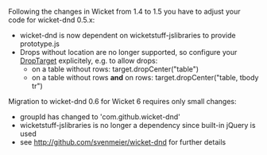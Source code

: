 Following the changes in Wicket from 1.4 to 1.5 you have to adjust your code for wicket-dnd 0.5.x:
  * wicket-dnd is now dependent on wicketstuff-jslibraries to provide prototype.js
  * Drops without location are no longer supported, so configure your [DropTarget](http://code.google.com/p/wicket-dnd/source/browse/trunk/wicket-dnd/src/main/java/wicketdnd/DropTargetjava) explicitely, e.g. to allow drops:
    * on a table without rows: target.dropCenter("table")
    * on a table without rows **and** on rows: target.dropCenter("table, tbody tr")

Migration to wicket-dnd 0.6 for Wicket 6 requires only small changes:
  * groupId has changed to 'com.github.wicket-dnd'
  * wicketstuff-jslibraries is no longer a dependency since built-in jQuery is used
  * see http://github.com/svenmeier/wicket-dnd for further details